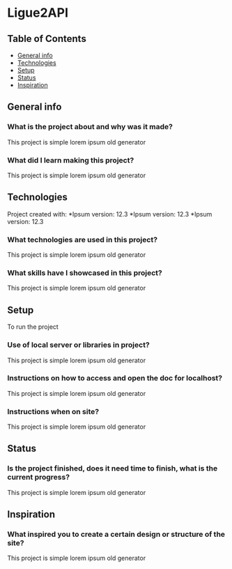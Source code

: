 # Ligue2API
## Table of Contents
* [General info](#general-info)
* [Technologies](#technologies)
* [Setup](#setup)
* [Status](#status)
* [Inspiration](#inspiration)

## General info
### What is the project about and why was it made?
This project is simple lorem ipsum old generator

### What did I learn making this project?
This project is simple lorem ipsum old generator

## Technologies
Project created with:
*Ipsum version: 12.3
*Ipsum version: 12.3
*Ipsum version: 12.3

### What technologies are used in this project?
This project is simple lorem ipsum old generator

### What skills have I showcased in this project?
This project is simple lorem ipsum old generator

## Setup
To run the project

### Use of local server or libraries in project?
This project is simple lorem ipsum old generator

### Instructions on how to access and open the doc for localhost?
This project is simple lorem ipsum old generator
### Instructions when on site?
This project is simple lorem ipsum old generator

## Status
### Is the project finished, does it need time to finish, what is the current progress?
This project is simple lorem ipsum old generator

## Inspiration
### What inspired you to create a certain design or structure of the site?
This project is simple lorem ipsum old generator
